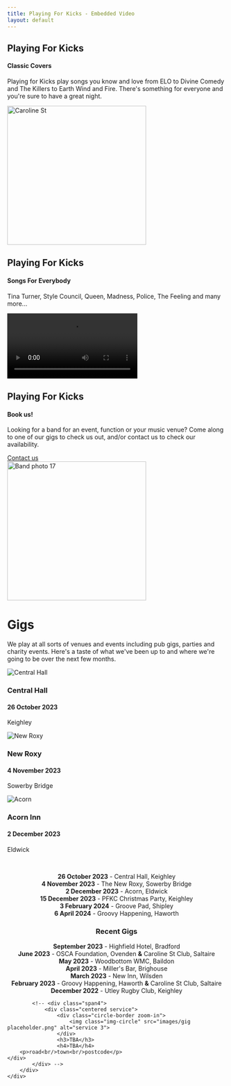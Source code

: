 ```yaml
---
title: Playing For Kicks - Embedded Video
layout: default
---
```

	
						
<!-- Start home section -->
<div id="home">
	<!-- Start cSlider -->
	<div id="da-slider" class="da-slider">
		<div class="triangle"></div>
		<!-- mask elemet use for masking background image -->
		<div class="mask"></div>
		<!-- All slides centred in container element -->
		<div class="container">
			<!-- Start first slide -->
			<div class="da-slide">
				<h2 class="fittext2">Playing For Kicks</h2>
				<h4>Classic Covers</h4>
				<p>Playing for Kicks play songs you know and love from ELO to Divine Comedy and The Killers to Earth Wind and Fire. There's something for everyone and you're sure to have a great night.</p>
				<!-- <a href="#" class="da-link button">Read more</a> -->
				<div class="da-img">
					<img src="{{ site.baseurl }}/assets/images/gigs/PFK Band Pic 231.jpg" alt="Caroline St" width="320">
				</div>
			</div>
			<!-- End first slide -->
			<!-- Start second slide -->
			<div class="da-slide">
			<h2>Playing For Kicks</h2>
				<h4>Songs For Everybody</h4>
				<p>Tina Turner, Style Council, Queen, Madness, Police, The Feeling and many more...</p>
				<!-- <a href="#" class="da-link button">Read more</a> -->
				<div class="da-img">
					<video src="{{ site.baseurl }}/assets/images/pfk-woodbottom.mp4" controls="controls" autoplay style="max-width: 730px;"></video>
				</div>
			</div>
			<!-- End second slide -->
			<!-- Start third slide -->
			<div class="da-slide">
				<h2>Playing For Kicks</h2>
				<h4>Book us!</h4>
				<p>Looking for a band for an event, function or your music venue? Come along to one of our
gigs to check us out, and/or contact us to check our availability.</p>
				<a href="#contact" class="da-link button">Contact us</a>
				<div class="da-img">
					<img src="{{ site.baseurl }}/assets/images/Band pic17.jpg" width="320" alt="Band photo 17">
				</div>
			</div>
			<!-- End third slide -->
			<!-- Start cSlide navigation arrows -->
			<div class="da-arrows">
				<span class="da-arrows-prev"></span>
				<span class="da-arrows-next"></span>
			</div>
			<!-- End cSlide navigation arrows -->
		</div>
	</div>
</div>
<!-- End home section -->

   

<!--  section start -->
<div class="section primary-section" id="gigs">
	<div class="container">
		<!-- Start title section -->
		<div class="title">
			<h1>Gigs</h1>
			<!-- Section's title goes here -->
			<p>We play at all sorts of venues and events including pub gigs, parties and charity events.  Here's a taste of what we've been up to and where we're going to be over the next few months.</p>
			<!--Simple description for section goes here. -->
		</div>
		<div class="row-fluid">
			<div class="span4">
				<div class="centered service">
					<div class="circle-border zoom-in">
					<img class="img-circle" src="{{ site.baseurl }}/assets/images/venues/CentralHall.jpg" alt="Central Hall" />
					</div>
					<h3>Central Hall</h3>
					<h4>26 October 2023</h4>
					<p>Keighley</p>
				</div>
			</div>
			<div class="span4">
				<div class="centered service">
					<div class="circle-border zoom-in">
					<img class="img-circle" src="{{ site.baseurl }}/assets/images/venues/NewRoxy.jpeg" alt="New Roxy" />
					</div>
					<h3>New Roxy</h3>
					<h4>4 November 2023</h4>
					<p>Sowerby Bridge</p>
				</div> 
			</div>
			<div class="span4">
				<div class="centered service">
					<div class="circle-border zoom-in">
					<img class="img-circle" src="{{ site.baseurl }}/assets/images/venues/acorneldwick.jpg" alt="Acorn" />
					</div>
					<h3>Acorn Inn</h3>
					<h4>2 December 2023</h4>
					<p>Eldwick</p>
				</div>
			</div>
			<p>&nbsp;</p>
			<div style="text-align: center;" markdown="1">

  
**26 October 2023** - Central Hall, Keighley  
**4 November 2023** - The New Roxy, Sowerby Bridge  
**2 December 2023** - Acorn, Eldwick  
**15 December 2023** - PFKC Christmas Party, Keighley  
**3 February 2024** - Groove Pad, Shipley  
**6 April 2024** - Groovy Happening, Haworth  



### Recent Gigs
**September 2023** - Highfield Hotel, Bradford  
**June 2023** - OSCA Foundation, Ovenden **&amp;** Caroline St Club, Saltaire  
**May 2023** - Woodbottom WMC, Baildon  
**April 2023** - Miller's Bar, Brighouse  
**March 2023** - New Inn, Wilsden  
**February 2023** - Groovy Happening, Haworth **&amp;** Caroline St Club, Saltaire  
**December 2022** - Utley Rugby Club, Keighley  

</div>
			

			<!-- <div class="span4">
				<div class="centered service">
					<div class="circle-border zoom-in">
						<img class="img-circle" src="images/gig placeholder.png" alt="service 3">
					</div>
					<h3>TBA</h3>
					<h4>TBA</h4>
		<p>road<br/>town<br/>postcode</p>
	</div>
			</div> -->
		</div>
	</div>
</div>
<!-- Service section end -->
